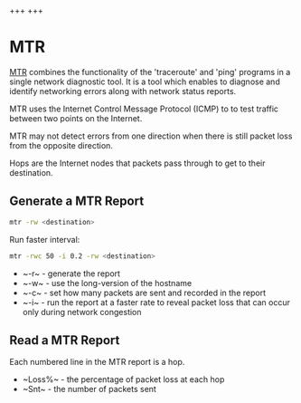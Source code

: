 +++
+++

# MTR

[MTR](http://www.bitwizard.nl/mtr/) combines the functionality of the 'traceroute' and 'ping' programs in a single network diagnostic tool. It is a tool which enables to diagnose and identify networking errors along with network status reports.

MTR uses the Internet Control Message Protocol (ICMP) to to test traffic between two points on the Internet.

MTR may not detect errors from one direction when there is still packet loss from the opposite direction.

Hops are the Internet nodes that packets pass through to get to their destination.

## Generate a MTR Report

```bash
mtr -rw <destination>
```

Run faster interval:

```bash
mtr -rwc 50 -i 0.2 -rw <destination>
```

+ ~-r~ - generate the report
+ ~-w~ - use the long-version of the hostname
+ ~-c~ - set how many packets are sent and recorded in the report
+ ~-i~ - run the report at a faster rate to reveal packet loss that can occur only during network congestion

## Read a MTR Report

Each numbered line in the MTR report is a hop.

+ ~Loss%~ - the percentage of packet loss at each hop
+ ~Snt~ - the number of packets sent


